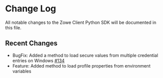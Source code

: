 # Change Log

All notable changes to the Zowe Client Python SDK will be documented in this file.

## Recent Changes

- BugFix: Added a method to load secure values from multiple credential entries on Windows [#134](https://github.com/zowe/zowe-client-python-sdk/issues/134)
- Feature: Added method to load profile properties from environment variables
